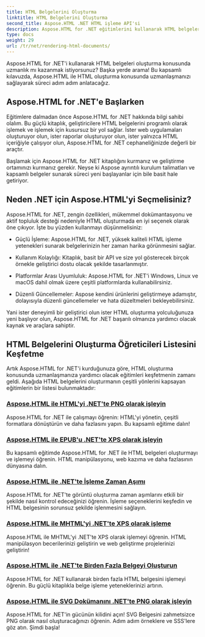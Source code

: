 ```yaml
---
title: HTML Belgelerini Oluşturma
linktitle: HTML Belgelerini Oluşturma
second_title: Aspose.HTML .NET HTML işleme API'si
description: Aspose.HTML for .NET eğitimlerini kullanarak HTML belgelerini nasıl kolaylıkla oluşturacağınızı öğrenin. HTML oluşturma konusunda uzmanlaşmaya yönelik kapsamlı eğitimlerin listesini keşfedin.
type: docs
weight: 29
url: /tr/net/rendering-html-documents/
---
```


Aspose.HTML for .NET'i kullanarak HTML belgeleri oluşturma konusunda uzmanlık mı kazanmak istiyorsunuz? Başka yerde arama! Bu kapsamlı kılavuzda, Aspose.HTML ile HTML oluşturma konusunda uzmanlaşmanızı sağlayarak süreci adım adım anlatacağız.

## Aspose.HTML for .NET'e Başlarken

Eğitimlere dalmadan önce Aspose.HTML for .NET hakkında bilgi sahibi olalım. Bu güçlü kitaplık, geliştiricilere HTML belgelerini programlı olarak işlemek ve işlemek için kusursuz bir yol sağlar. İster web uygulamaları oluşturuyor olun, ister raporlar oluşturuyor olun, ister yalnızca HTML içeriğiyle çalışıyor olun, Aspose.HTML for .NET cephaneliğinizde değerli bir araçtır.

Başlamak için Aspose.HTML for .NET kitaplığını kurmanız ve geliştirme ortamınızı kurmanız gerekir. Neyse ki Aspose ayrıntılı kurulum talimatları ve kapsamlı belgeler sunarak süreci yeni başlayanlar için bile basit hale getiriyor.

## Neden .NET için Aspose.HTML'yi Seçmelisiniz?

Aspose.HTML for .NET, zengin özellikleri, mükemmel dokümantasyonu ve aktif topluluk desteği nedeniyle HTML oluşturmada en iyi seçenek olarak öne çıkıyor. İşte bu yüzden kullanmayı düşünmelisiniz:

- Güçlü İşleme: Aspose.HTML for .NET, yüksek kaliteli HTML işleme yetenekleri sunarak belgelerinizin her zaman harika görünmesini sağlar.

- Kullanım Kolaylığı: Kitaplık, basit bir API ve size yol gösterecek birçok örnekle geliştirici dostu olacak şekilde tasarlanmıştır.

- Platformlar Arası Uyumluluk: Aspose.HTML for .NET'i Windows, Linux ve macOS dahil olmak üzere çeşitli platformlarda kullanabilirsiniz.

- Düzenli Güncellemeler: Aspose kendini ürünlerini geliştirmeye adamıştır, dolayısıyla düzenli güncellemeler ve hata düzeltmeleri bekleyebilirsiniz.

Yani ister deneyimli bir geliştirici olun ister HTML oluşturma yolculuğunuza yeni başlıyor olun, Aspose.HTML for .NET başarılı olmanıza yardımcı olacak kaynak ve araçlara sahiptir.

## HTML Belgelerini Oluşturma Öğreticileri Listesini Keşfetme

Artık Aspose.HTML for .NET'i kurduğunuza göre, HTML oluşturma konusunda uzmanlaşmanıza yardımcı olacak eğitimleri keşfetmenin zamanı geldi. Aşağıda HTML belgelerini oluşturmanın çeşitli yönlerini kapsayan eğitimlerin bir listesi bulunmaktadır:

### [Aspose.HTML ile HTML'yi .NET'te PNG olarak işleyin](./render-html-as-png/)
Aspose.HTML for .NET ile çalışmayı öğrenin: HTML'yi yönetin, çeşitli formatlara dönüştürün ve daha fazlasını yapın. Bu kapsamlı eğitime dalın!
### [Aspose.HTML ile EPUB'u .NET'te XPS olarak işleyin](./render-epub-as-xps/)
Bu kapsamlı eğitimde Aspose.HTML for .NET ile HTML belgeleri oluşturmayı ve işlemeyi öğrenin. HTML manipülasyonu, web kazıma ve daha fazlasının dünyasına dalın.
### [Aspose.HTML ile .NET'te İşleme Zaman Aşımı](./rendering-timeout/)
Aspose.HTML for .NET'te görüntü oluşturma zaman aşımlarını etkili bir şekilde nasıl kontrol edeceğinizi öğrenin. İşleme seçeneklerini keşfedin ve HTML belgesinin sorunsuz şekilde işlenmesini sağlayın.
### [Aspose.HTML ile MHTML'yi .NET'te XPS olarak işleme](./render-mhtml-as-xps/)
 Aspose.HTML ile MHTML'yi .NET'te XPS olarak işlemeyi öğrenin. HTML manipülasyon becerilerinizi geliştirin ve web geliştirme projelerinizi geliştirin!
### [Aspose.HTML ile .NET'te Birden Fazla Belgeyi Oluşturun](./render-multiple-documents/)
Aspose.HTML for .NET kullanarak birden fazla HTML belgesini işlemeyi öğrenin. Bu güçlü kitaplıkla belge işleme yeteneklerinizi artırın.
### [Aspose.HTML ile SVG Dokümanını .NET'te PNG olarak işleyin](./render-svg-doc-as-png/)
Aspose.HTML for .NET'in gücünün kilidini açın! SVG Belgesini zahmetsizce PNG olarak nasıl oluşturacağınızı öğrenin. Adım adım örneklere ve SSS'lere göz atın. Şimdi başla!